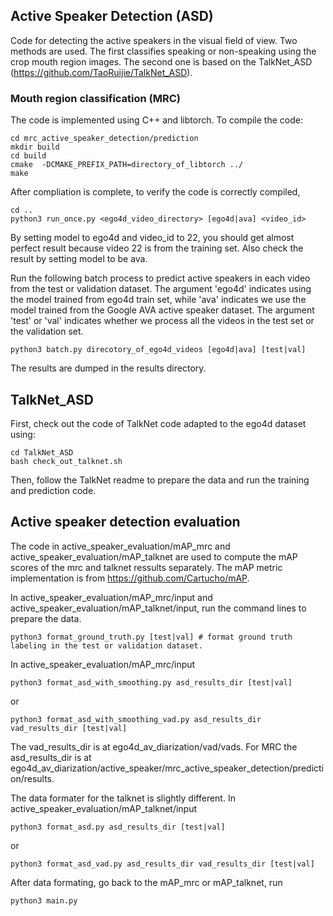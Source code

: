 ## Active Speaker Detection (ASD)

Code for detecting the active speakers in the visual field of view. Two methods are used. The first classifies speaking or non-speaking using the crop mouth region images. The second one is based on the TalkNet_ASD (https://github.com/TaoRuijie/TalkNet_ASD).

### Mouth region classification (MRC)
The code is implemented using C++ and libtorch. To compile the code:
```
cd mrc_active_speaker_detection/prediction
mkdir build
cd build
cmake  -DCMAKE_PREFIX_PATH=directory_of_libtorch ../
make

```
After compliation is complete, to verify the code is correctly compiled,
```
cd ..
python3 run_once.py <ego4d_video_directory> [ego4d|ava] <video_id>
```
By setting model to ego4d and video_id to 22, you should get almost perfect result because video 22 is from the training set. 
Also check
the result by setting model to be ava.  

Run the following batch process to predict active speakers in each video from the test or validation dataset. 
The argument 'ego4d' indicates using the model trained from ego4d train set, while 'ava' indicates we use the model 
trained from the Google AVA active speaker dataset. The argument 'test' or 'val' indicates whether we process all the 
videos in the test set or the validation set.
```
python3 batch.py direcotory_of_ego4d_videos [ego4d|ava] [test|val]
```
The results are dumped in the results directory.

## TalkNet_ASD
First, check out the code of TalkNet code adapted to the ego4d dataset using:
```
cd TalkNet_ASD
bash check_out_talknet.sh
```
Then, follow the TalkNet readme to prepare the data and run the training and prediction code.

## Active speaker detection evaluation
The code in active_speaker_evaluation/mAP_mrc and active_speaker_evaluation/mAP_talknet are used to compute the mAP scores of the mrc and talknet ressults separately. The mAP metric implementation is from https://github.com/Cartucho/mAP.

In active_speaker_evaluation/mAP_mrc/input and active_speaker_evaluation/mAP_talknet/input, run the command lines to prepare the data.
 ```
 python3 format_ground_truth.py [test|val] # format ground truth labeling in the test or validation dataset.
 ```
In active_speaker_evaluation/mAP_mrc/input
 ```
 python3 format_asd_with_smoothing.py asd_results_dir [test|val]
 ```
or
```
python3 format_asd_with_smoothing_vad.py asd_results_dir vad_results_dir [test|val]

```

The vad_results_dir is at ego4d_av_diarization/vad/vads.
For MRC the asd_results_dir is at ego4d_av_diarization/active_speaker/mrc_active_speaker_detection/prediction/results. 

The data formater for the talknet is slightly different. In active_speaker_evaluation/mAP_talknet/input
```
python3 format_asd.py asd_results_dir [test|val]
```
or
```
python3 format_asd_vad.py asd_results_dir vad_results_dir [test|val]
```
After data formating, go back to the mAP_mrc or mAP_talknet, run
```
python3 main.py
```
